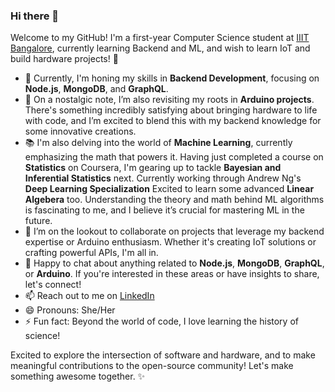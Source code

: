 ### Hi there 👋

<!--
**Dd1235/Dd1235** is a ✨ _special_ ✨ repository because its `README.md` (this file) appears on your GitHub profile.
-->

Welcome to my GitHub! I'm a first-year Computer Science student at [IIIT Bangalore](https://www.iiitb.ac.in/), currently learning Backend and ML, and wish to learn IoT and build hardware projects! 🚀

- 🔭 Currently, I'm honing my skills in **Backend Development**, focusing on **Node.js**, **MongoDB**, and **GraphQL**. 
- 🌱 On a nostalgic note, I’m also revisiting my roots in **Arduino projects**. There's something incredibly satisfying about bringing hardware to life with code, and I’m excited to blend this with my backend knowledge for some innovative creations.
- 📚 I'm also delving into the world of **Machine Learning**, currently emphasizing the math that powers it. Having just completed a course on **Statistics** on Coursera, I'm gearing up to tackle **Bayesian and Inferential Statistics** next. Currently working through Andrew Ng's **Deep Learning Specialization** Excited to learn some advanced **Linear Algebera** too. Understanding the theory and math behind ML algorithms is fascinating to me, and I believe it’s crucial for mastering ML in the future.
- 👯 I’m on the lookout to collaborate on projects that leverage my backend expertise or Arduino enthusiasm. Whether it's creating IoT solutions or crafting powerful APIs, I'm all in.
- 💬 Happy to chat about anything related to **Node.js**, **MongoDB**, **GraphQL**, or **Arduino**. If you're interested in these areas or have insights to share, let's connect!
- 📫 Reach out to me on [LinkedIn](https://www.linkedin.com/in/dedeepya-avancha-507363217/)
- 😄 Pronouns: She/Her
- ⚡ Fun fact: Beyond the world of code, I love learning the history of science! 

Excited to explore the intersection of software and hardware, and to make meaningful contributions to the open-source community! Let's make something awesome together. ✨
